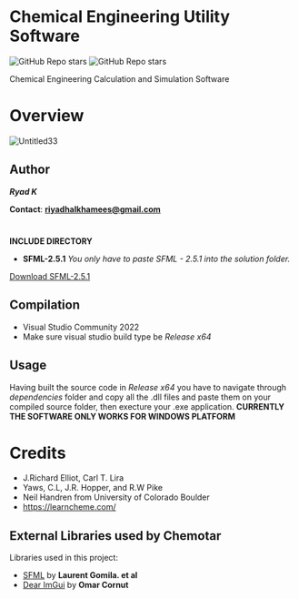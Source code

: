 # Chemical Engineering Utility Software
![GitHub Repo stars](https://img.shields.io/badge/Build-Passed-brightgreen) ![GitHub Repo stars](https://img.shields.io/badge/Dependencies-Updated-yellowgreen)

Chemical Engineering Calculation and Simulation Software
# Overview
![Untitled33](https://user-images.githubusercontent.com/48857076/183526775-3bf374e0-97bf-4506-8b2a-87465d7d64ee.png)
## Author 
***Ryad K***

**Contact**:
**riyadhalkhamees@gmail.com**
#
**INCLUDE DIRECTORY**
- **SFML-2.5.1**
*You only have to paste *SFML - 2.5.1* into the solution folder.*

[Download SFML-2.5.1](https://www.sfml-dev.org/files/SFML-2.5.1-windows-vc15-64-bit.zip)

## Compilation
- Visual Studio Community 2022
- Make sure visual studio build type be *Release x64*

## Usage
Having built the source code in *Release x64* you have to navigate through *dependencies* folder and copy all the .dll files and paste them on your
compiled source folder, then execture your .exe application.
**CURRENTLY THE SOFTWARE ONLY WORKS FOR WINDOWS PLATFORM**


# Credits
- J.Richard Elliot, Carl T. Lira
- Yaws, C.L, J.R. Hopper, and R.W Pike
- Neil Handren from University of Colorado Boulder
- https://learncheme.com/


## External Libraries used by Chemotar
Libraries used in this project:
- [SFML](https://github.com/SFML/SFML) by **Laurent Gomila. et al**
- [Dear ImGui](https://github.com/ocornut/imgui) by **Omar Cornut**
